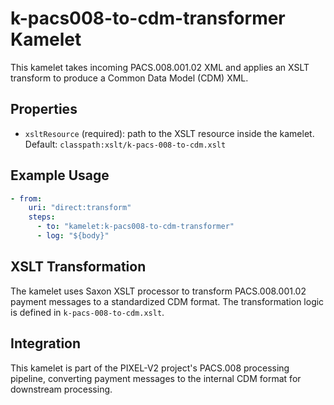 # k-pacs008-to-cdm-transformer Kamelet

This kamelet takes incoming PACS.008.001.02 XML and applies an XSLT transform to produce a Common Data Model (CDM) XML.

## Properties

- `xsltResource` (required): path to the XSLT resource inside the kamelet. Default: `classpath:xslt/k-pacs-008-to-cdm.xslt`

## Example Usage

```yaml
- from:
    uri: "direct:transform"
    steps:
      - to: "kamelet:k-pacs008-to-cdm-transformer"
      - log: "${body}"
```

## XSLT Transformation

The kamelet uses Saxon XSLT processor to transform PACS.008.001.02 payment messages to a standardized CDM format. The transformation logic is defined in `k-pacs-008-to-cdm.xslt`.

## Integration

This kamelet is part of the PIXEL-V2 project's PACS.008 processing pipeline, converting payment messages to the internal CDM format for downstream processing.
